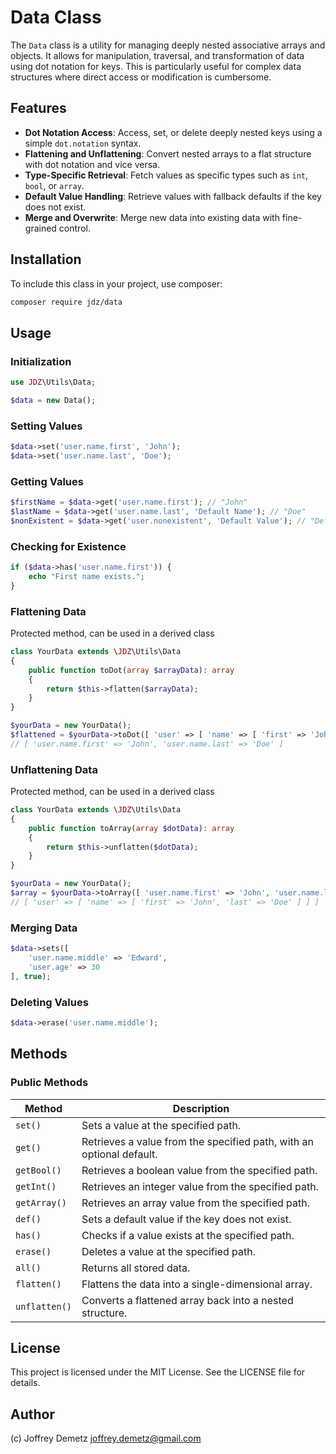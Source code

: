# Data Class

The `Data` class is a utility for managing deeply nested associative arrays and objects. It allows for manipulation, traversal, and transformation of data using dot notation for keys. This is particularly useful for complex data structures where direct access or modification is cumbersome.

## Features

- **Dot Notation Access**: Access, set, or delete deeply nested keys using a simple `dot.notation` syntax.
- **Flattening and Unflattening**: Convert nested arrays to a flat structure with dot notation and vice versa.
- **Type-Specific Retrieval**: Fetch values as specific types such as `int`, `bool`, or `array`.
- **Default Value Handling**: Retrieve values with fallback defaults if the key does not exist.
- **Merge and Overwrite**: Merge new data into existing data with fine-grained control.

## Installation

To include this class in your project, use composer:

```bash
composer require jdz/data
```

## Usage

### Initialization

```php
use JDZ\Utils\Data;

$data = new Data();
```

### Setting Values

```php
$data->set('user.name.first', 'John');
$data->set('user.name.last', 'Doe');
```

### Getting Values

```php
$firstName = $data->get('user.name.first'); // "John"
$lastName = $data->get('user.name.last', 'Default Name'); // "Doe"
$nonExistent = $data->get('user.nonexistent', 'Default Value'); // "Default Value"
```

### Checking for Existence

```php
if ($data->has('user.name.first')) {
    echo "First name exists.";
}
```

### Flattening Data
Protected method, can be used in a derived class
```php
class YourData extends \JDZ\Utils\Data
{
    public function toDot(array $arrayData): array
    {
        return $this->flatten($arrayData);
    }
}

$yourData = new YourData();
$flattened = $yourData->toDot([ 'user' => [ 'name' => [ 'first' => 'John', 'last' => 'Doe' ] ] ]);
// [ 'user.name.first' => 'John', 'user.name.last' => 'Doe' ]
```

### Unflattening Data
Protected method, can be used in a derived class
```php
class YourData extends \JDZ\Utils\Data
{
    public function toArray(array $dotData): array
    {
        return $this->unflatten($dotData);
    }
}

$yourData = new YourData();
$array = $yourData->toArray([ 'user.name.first' => 'John', 'user.name.last' => 'Doe' ]);
// [ 'user' => [ 'name' => [ 'first' => 'John', 'last' => 'Doe' ] ] ]
```

### Merging Data

```php
$data->sets([
    'user.name.middle' => 'Edward',
    'user.age' => 30
], true);
```

### Deleting Values

```php
$data->erase('user.name.middle');
```

## Methods

### Public Methods

| Method       | Description |
|--------------|-------------|
| `set()`      | Sets a value at the specified path. |
| `get()`      | Retrieves a value from the specified path, with an optional default. |
| `getBool()`  | Retrieves a boolean value from the specified path. |
| `getInt()`   | Retrieves an integer value from the specified path. |
| `getArray()` | Retrieves an array value from the specified path. |
| `def()`      | Sets a default value if the key does not exist. |
| `has()`      | Checks if a value exists at the specified path. |
| `erase()`    | Deletes a value at the specified path. |
| `all()`      | Returns all stored data. |
| `flatten()`  | Flattens the data into a single-dimensional array. |
| `unflatten()`| Converts a flattened array back into a nested structure. |

## License

This project is licensed under the MIT License. See the LICENSE file for details.

## Author

(c) Joffrey Demetz <joffrey.demetz@gmail.com>

